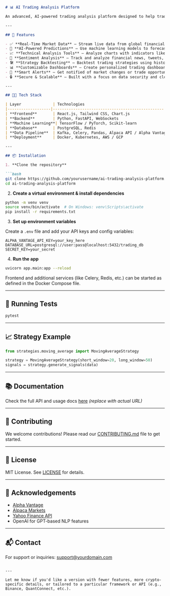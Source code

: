 ````markdown
# 📊 AI Trading Analysis Platform

An advanced, AI-powered trading analysis platform designed to help traders make informed decisions through real-time market insights, predictive analytics, and automated strategy recommendations.

---

## 🚀 Features

- ✅ **Real-Time Market Data** – Stream live data from global financial markets.
- 🧠 **AI-Powered Predictions** – Use machine learning models to forecast price movements.
- 📈 **Technical Analysis Tools** – Analyze charts with indicators like MACD, RSI, Bollinger Bands, etc.
- 📰 **Sentiment Analysis** – Track and analyze financial news, tweets, and market sentiment.
- 🛠️ **Strategy Backtesting** – Backtest trading strategies using historical data.
- 📊 **Customizable Dashboards** – Create personalized trading dashboards.
- 🔔 **Smart Alerts** – Get notified of market changes or trade opportunities.
- 🔒 **Secure & Scalable** – Built with a focus on data security and cloud scalability.

---

## 🧑‍💻 Tech Stack

| Layer              | Technologies                                    |
|-------------------|-------------------------------------------------|
| **Frontend**       | React.js, Tailwind CSS, Chart.js               |
| **Backend**        | Python, FastAPI, WebSockets                    |
| **Machine Learning**| TensorFlow / PyTorch, Scikit-learn             |
| **Database**       | PostgreSQL, Redis                              |
| **Data Pipeline**  | Kafka, Celery, Pandas, Alpaca API / Alpha Vantage |
| **Deployment**     | Docker, Kubernetes, AWS / GCP                  |

---

## 📦 Installation

1. **Clone the repository**

```bash
git clone https://github.com/yourusername/ai-trading-analysis-platform.git
cd ai-trading-analysis-platform
````

2. **Create a virtual environment & install dependencies**

```bash
python -m venv venv
source venv/bin/activate  # On Windows: venv\Scripts\activate
pip install -r requirements.txt
```

3. **Set up environment variables**

Create a `.env` file and add your API keys and config variables:

```env
ALPHA_VANTAGE_API_KEY=your_key_here
DATABASE_URL=postgresql://user:pass@localhost:5432/trading_db
SECRET_KEY=your_secret
```

4. **Run the app**

```bash
uvicorn app.main:app --reload
```

Frontend and additional services (like Celery, Redis, etc.) can be started as defined in the Docker Compose file.

---

## 🧪 Running Tests

```bash
pytest
```

---

## 📈 Strategy Example

```python
from strategies.moving_average import MovingAverageStrategy

strategy = MovingAverageStrategy(short_window=20, long_window=50)
signals = strategy.generate_signals(data)
```

---

## 📚 Documentation

Check the full API and usage docs [here](https://yourplatform-docs.com) *(replace with actual URL)*

---

## 🤝 Contributing

We welcome contributions! Please read our [CONTRIBUTING.md](CONTRIBUTING.md) file to get started.

---

## 📄 License

MIT License. See [LICENSE](LICENSE) for details.

---

## 🙌 Acknowledgements

* [Alpha Vantage](https://www.alphavantage.co/)
* [Alpaca Markets](https://alpaca.markets/)
* [Yahoo Finance API](https://www.yahoofinanceapi.com/)
* OpenAI for GPT-based NLP features

---

## 📬 Contact

For support or inquiries: [support@yourdomain.com](mailto:support@yourdomain.com)

```

---

Let me know if you'd like a version with fewer features, more crypto-specific details, or tailored to a particular framework or API (e.g., Binance, QuantConnect, etc.).
```
